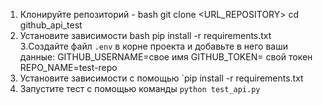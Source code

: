 1. Клонируйте репозиторий -
   bash
   git clone <URL_REPOSITORY>
cd github_api_test
2. Установите зависимости
   bash
   pip install -r requirements.txt
3.Создайте файл `.env` в корне проекта и добавьте в него ваши данные:
   GITHUB_USERNAME=свое имя
   GITHUB_TOKEN= свой токен
   REPO_NAME=test-repo
4. Установите зависимости с помощью `pip install -r requirements.txt
5. Запустите тест с помощью команды `python test_api.py`
